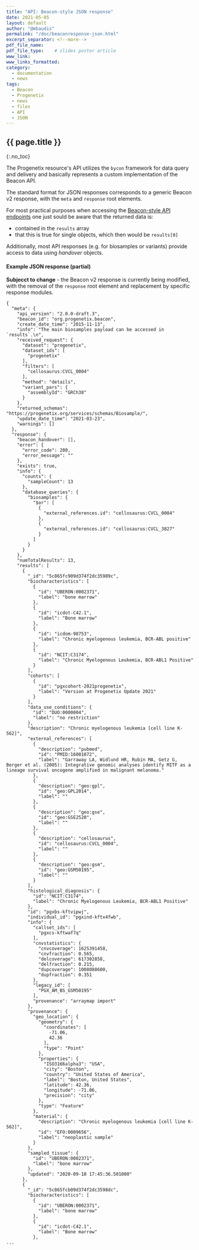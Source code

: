 ```yaml
---
title: "API: Beacon-style JSON response"
date: 2021-05-05
layout: default
author: "@mbaudis"
permalink: "/doc/beaconresponse-json.html"
excerpt_separator: <!--more-->
pdf_file_name:
pdf_file_type:    # slides poster article
www_link:
www_links_formatted:
category:
  - documentation
  - news
tags:
  - Beacon
  - Progenetix
  - news
  - files
  - API
  - JSON
---
```


## {{ page.title }}
{:.no_toc}

The Progenetix resource's API utilizes the `bycon` framework for data query and
delivery and basically represents a custom implementation of the Beacon API.

<!--more-->

The standard format for JSON responses corresponds to a generic Beacon v2
response, with the `meta` and `response` root elements.

For most practical purposes when accessing the [Beacon-style API endpoints](/doc/beacon/paths.html)
one just sould be aware that the returned data is:

* contained in the `results` array
* that this is true for single objects, which then would be `results[0]`

Additionally, most API responses (e.g. for biosamples or variants) provide access
to data using _handover_ objects.

#### Example JSON response (partial)

**Subjecct to change** - the Beacon v2 response is currently being modified,
with the removal of the `response` root element and replacement by specific
response modules.

```
{
  "meta": {
    "api_version": "2.0.0-draft.3",
    "beacon_id": "org.progenetix.beacon",
    "create_date_time": "2015-11-13",
    "info": "The main biosamples payload can be accessed in `results`.\n",
    "received_request": {
      "dataset": "progenetix",
      "dataset_ids": [
        "progenetix"
      ],
      "filters": [
        "cellosaurus:CVCL_0004"
      ],
      "method": "details",
      "variant_pars": {
        "assemblyId": "GRCh38"
      }
    },
    "returned_schemas": "https://progenetix.org/services/schemas/Biosample/",
    "update_date_time": "2021-03-23",
    "warnings": []
  },
  "response": {
    "beacon_handover": [],
    "error": {
      "error_code": 200,
      "error_message": ""
    },
    "exists": true,
    "info": {
      "counts": {
        "sampleCount": 13
      },
      "database_queries": {
        "biosamples": {
          "$or": [
            {
              "external_references.id": "cellosaurus:CVCL_0004"
            },
            {
              "external_references.id": "cellosaurus:CVCL_3827"
            }
          ]
        }
      }
    },
    "numTotalResults": 13,
    "results": [
      {
        "_id": "5c865fc909d374f2dc35989c",
        "biocharacteristics": [
          {
            "id": "UBERON:0002371",
            "label": "bone marrow"
          },
          {
            "id": "icdot-C42.1",
            "label": "Bone marrow"
          },
          {
            "id": "icdom-98753",
            "label": "Chronic myelogenous leukemia, BCR-ABL positive"
          },
          {
            "id": "NCIT:C3174",
            "label": "Chronic Myelogenous Leukemia, BCR-ABL1 Positive"
          }
        ],
        "cohorts": [
          {
            "id": "pgxcohort-2021progenetix",
            "label": "Version at Progenetix Update 2021"
          }
        ],
        "data_use_conditions": {
          "id": "DUO:0000004",
          "label": "no restriction"
        },
        "description": "Chronic myelogenous leukemia [cell line K-562]",
        "external_references": [
          {
            "description": "pubmed",
            "id": "PMID:16001072",
            "label": "Garraway LA, Widlund HR, Rubin MA, Getz G, Berger et al. (2005): Integrative genomic analyses identify MITF as a lineage survival oncogene amplified in malignant melanoma."
          },
          {
            "description": "geo:gpl",
            "id": "geo:GPL2014",
            "label": ""
          },
          {
            "description": "geo:gse",
            "id": "geo:GSE2520",
            "label": ""
          },
          {
            "description": "cellosaurus",
            "id": "cellosaurus:CVCL_0004",
            "label": ""
          },
          {
            "description": "geo:gsm",
            "id": "geo:GSM50195",
            "label": ""
          }
        ],
        "histological_diagnosis": {
          "id": "NCIT:C3174",
          "label": "Chronic Myelogenous Leukemia, BCR-ABL1 Positive"
        },
        "id": "pgxbs-kftvipwj",
        "individual_id": "pgxind-kftx4fwb",
        "info": {
          "callset_ids": [
            "pgxcs-kftwaf7q"
          ],
          "cnvstatistics": {
            "cnvcoverage": 1625391458,
            "cnvfraction": 0.565,
            "delcoverage": 617302858,
            "delfraction": 0.215,
            "dupcoverage": 1008088600,
            "dupfraction": 0.351
          },
          "legacy_id": [
            "PGX_AM_BS_GSM50195"
          ],
          "provenance": "arraymap import"
        },
        "provenance": {
          "geo_location": {
            "geometry": {
              "coordinates": [
                -71.06,
                42.36
              ],
              "type": "Point"
            },
            "properties": {
              "ISO3166alpha3": "USA",
              "city": "Boston",
              "country": "United States of America",
              "label": "Boston, United States",
              "latitude": 42.36,
              "longitude": -71.06,
              "precision": "city"
            },
            "type": "Feature"
          },
          "material": {
            "description": "Chronic myelogenous leukemia [cell line K-562]",
            "id": "EFO:0009656",
            "label": "neoplastic sample"
          }
        },
        "sampled_tissue": {
          "id": "UBERON:0002371",
          "label": "bone marrow"
        },
        "updated": "2020-09-10 17:45:36.501000"
      },
      {
        "_id": "5c865fcb09d374f2dc3598dc",
        "biocharacteristics": [
          {
            "id": "UBERON:0002371",
            "label": "bone marrow"
          },
          {
            "id": "icdot-C42.1",
            "label": "Bone marrow"
          },
...
```
